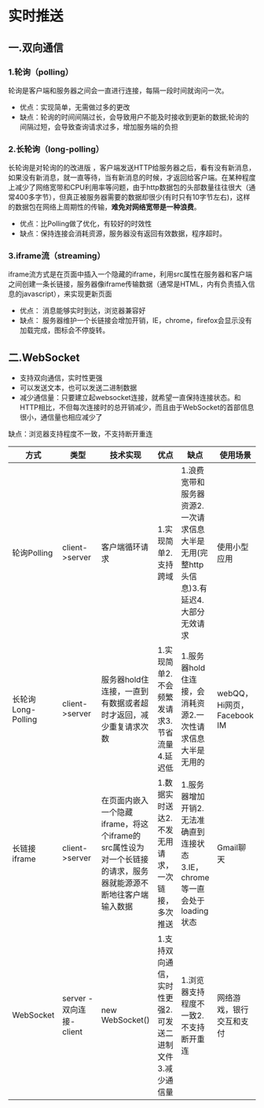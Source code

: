 # 实时推送

## 一.双向通信

### 1.轮询（polling）

轮询是客户端和服务器之间会一直进行连接，每隔一段时间就询问一次。

* 优点：实现简单，无需做过多的更改
* 缺点：轮询的时间间隔过长，会导致用户不能及时接收到更新的数据;轮询的间隔过短，会导致查询请求过多，增加服务端的负担

### 2.长轮询（long-polling）

长轮询是对轮询的的改进版 ，客户端发送HTTP给服务器之后，看有没有新消息，如果没有新消息，就一直等待，当有新消息的时候，才返回给客户端。在某种程度上减少了网络宽带和CPU利用率等问题，由于http数据包的头部数量往往很大（通常400多字节），但真正被服务器需要的数据却很少(有时只有10字节左右)，这样的数据包在网络上周期性的传输，**难免对网络宽带是一种浪费**。

* 优点：比Polling做了优化，有较好的时效性
* 缺点：保持连接会消耗资源，服务器没有返回有效数据，程序超时。

### 3.iframe流（streaming）

iframe流方式是在页面中插入一个隐藏的iframe，利用src属性在服务器和客户端之间创建一条长链接，服务器像iframe传输数据（通常是HTML，内有负责插入信息的javascript），来实现更新页面

* 优点： 消息能够实时到达，浏览器兼容好
* 缺点： 服务器维护一个长链接会增加开销，IE，chrome，firefox会显示没有加载完成，图标会不停旋转。

## 二.WebSocket

* 支持双向通信，实时性更强
* 可以发送文本，也可以发送二进制数据
* 减少通信量：只要建立起websocket连接，就希望一直保持连接状态。和HTTP相比，不但每次连接时的总开销减少，而且由于WebSocket的首部信息很小，通信量也相应减少了

缺点：浏览器支持程度不一致，不支持断开重连  

方式 | 类型 | 技术实现 | 优点 | 缺点 | 使用场景 |  
| - | - | - | - | - | - |  
轮询Polling | client->server | 客户端循环请求 | 1.实现简单2.支持跨域 | 1.浪费宽带和服务器资源2.一次请求信息大半是无用(完整http头信息)3.有延迟4.大部分无效请求 | 使用小型应用 |  
长轮询Long-Polling | client->server | 服务器hold住连接，一直到有数据或者超时才返回，减少重复请求次数 | 1.实现简单2.不会频繁发请求3.节省流量4.延迟低 | 1.服务器hold住连接，会消耗资源2.一次性请求信息大半是无用的 | webQQ，Hi网页，Facebook IM |  
长链接iframe | client->server | 在页面内嵌入一个隐藏iframe，将这个iframe的src属性设为对一个长链接的请求，服务器就能源源不断地往客户端输入数据 | 1.数据实时送达2.不发无用请求，一次链接，多次推送| 1.服务器增加开销2.无法准确直到连接状态3.IE，chrome等一直会处于loading状态 | Gmail聊天 |  
WebSocket | server -双向连接- client | new WebSocket() | 1.支持双向通信，实时性更强2.可发送二进制文件3.减少通信量 | 1.浏览器支持程度不一致2.不支持断开重连 | 网络游戏，银行交互和支付 |
